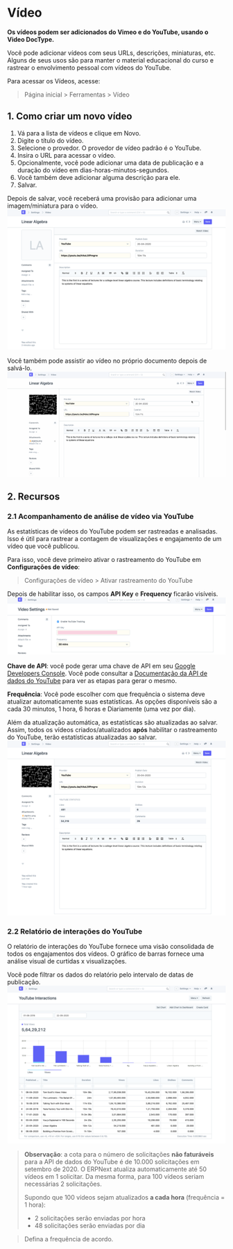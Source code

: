 # Vídeo


**Os vídeos podem ser adicionados do Vimeo e do YouTube, usando o Video DocType.**


Você pode adicionar vídeos com seus URLs, descrições, miniaturas, etc. Alguns de seus usos são para manter o material educacional do curso e rastrear o envolvimento pessoal com vídeos do YouTube.


Para acessar os Vídeos, acesse:



> 
> Página inicial > Ferramentas > Vídeo
> 
> 
> 


## 1. Como criar um novo vídeo


1. Vá para a lista de vídeos e clique em Novo.
2. Digite o título do vídeo.
3. Selecione o provedor. O provedor de vídeo padrão é o YouTube.
4. Insira o URL para acessar o vídeo.
5. Opcionalmente, você pode adicionar uma data de publicação e a duração do vídeo em dias-horas-minutos-segundos.
6. Você também deve adicionar alguma descrição para ele.
7. Salvar.


Depois de salvar, você receberá uma provisão para adicionar uma imagem/miniatura para o vídeo.
![Video](/files/video-after-save.png)


Você também pode assistir ao vídeo no próprio documento depois de salvá-lo.
![Video](/files/video-watch.gif)


## 2. Recursos


### 2.1 Acompanhamento de análise de vídeo via YouTube


As estatísticas de vídeos do YouTube podem ser rastreadas e analisadas. Isso é útil para rastrear a contagem de visualizações e engajamento de um vídeo que você publicou.


Para isso, você deve primeiro ativar o rastreamento do YouTube em **Configurações de vídeo**:



> 
> Configurações de vídeo > Ativar rastreamento do YouTube
> 
> 
> 


Depois de habilitar isso, os campos **API Key** e **Frequency** ficarão visíveis.
![Video](/files/video-settings.png)


**Chave de API**: você pode gerar uma chave de API em seu [Google Developers Console](https://console.developers.google.com/). Você pode consultar a [Documentação da API de dados do YouTube](https://developers.google.com/youtube/v3/getting-started) para ver as etapas para gerar o mesmo.


**Frequência**: Você pode escolher com que frequência o sistema deve atualizar automaticamente suas estatísticas. As opções disponíveis são a cada 30 minutos, 1 hora, 6 horas e Diariamente (uma vez por dia).


Além da atualização automática, as estatísticas são atualizadas ao salvar. Assim, todos os vídeos criados/atualizados **após** habilitar o rastreamento do YouTube, terão estatísticas atualizadas ao salvar.
![Video](/files/video-stats.png)


### 2.2 Relatório de interações do YouTube


O relatório de interações do YouTube fornece uma visão consolidada de todos os engajamentos dos vídeos. O gráfico de barras fornece uma análise visual de curtidas x visualizações.


Você pode filtrar os dados do relatório pelo intervalo de datas de publicação.
![Video](/files/youtube-interactions.png)



> 
> **Observação**: a cota para o número de solicitações **não faturáveis** para a API de dados do YouTube é de 10.000 solicitações em setembro de 2020. O ERPNext atualiza automaticamente até 50 vídeos em 1 solicitar. Da mesma forma, para 100 vídeos seriam necessárias 2 solicitações.  
> 
>  Supondo que 100 vídeos sejam atualizados **a cada hora** (frequência = 1 hora):  
> 
> 
> 
> * 2 solicitações serão enviadas por hora
> * 48 solicitações serão enviadas por dia
> 
> 
> 



> 
> Defina a frequência de acordo.
> 
> 
> 

